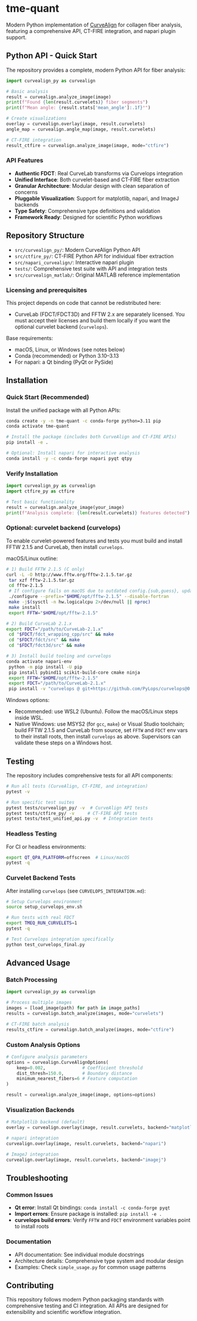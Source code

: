 # tme-quant

Modern Python implementation of [CurveAlign](https://loci.wisc.edu/software/curvealign/) for collagen fiber analysis, featuring a comprehensive API, CT-FIRE integration, and napari plugin support.

## Python API - Quick Start

The repository provides a complete, modern Python API for fiber analysis:

```python
import curvealign_py as curvealign

# Basic analysis
result = curvealign.analyze_image(image)
print(f"Found {len(result.curvelets)} fiber segments")
print(f"Mean angle: {result.stats['mean_angle']:.1f}°")

# Create visualizations
overlay = curvealign.overlay(image, result.curvelets)
angle_map = curvealign.angle_map(image, result.curvelets)

# CT-FIRE integration
result_ctfire = curvealign.analyze_image(image, mode="ctfire")
```

### API Features
- **Authentic FDCT**: Real CurveLab transforms via Curvelops integration
- **Unified Interface**: Both curvelet-based and CT-FIRE fiber extraction
- **Granular Architecture**: Modular design with clean separation of concerns  
- **Pluggable Visualization**: Support for matplotlib, napari, and ImageJ backends
- **Type Safety**: Comprehensive type definitions and validation
- **Framework Ready**: Designed for scientific Python workflows

## Repository Structure
- `src/curvealign_py/`: Modern CurveAlign Python API
- `src/ctfire_py/`: CT-FIRE Python API for individual fiber extraction
- `src/napari_curvealign/`: Interactive napari plugin
- `tests/`: Comprehensive test suite with API and integration tests
- `src/curvealign_matlab/`: Original MATLAB reference implementation

### Licensing and prerequisites
This project depends on code that cannot be redistributed here:
- CurveLab (FDCT/FDCT3D) and FFTW 2.x are separately licensed. You must accept their licenses and build them locally if you want the optional curvelet backend (`curvelops`).

Base requirements:
- macOS, Linux, or Windows (see notes below)
- Conda (recommended) or Python 3.10–3.13
- For napari: a Qt binding (PyQt or PySide)

## Installation

### Quick Start (Recommended)
Install the unified package with all Python APIs:

```bash
conda create -y -n tme-quant -c conda-forge python=3.11 pip
conda activate tme-quant

# Install the package (includes both CurveAlign and CT-FIRE APIs)
pip install -e .

# Optional: Install napari for interactive analysis
conda install -y -c conda-forge napari pyqt qtpy
```

### Verify Installation
```python
import curvealign_py as curvealign
import ctfire_py as ctfire

# Test basic functionality
result = curvealign.analyze_image(your_image)
print(f"Analysis complete: {len(result.curvelets)} features detected")
```

### Optional: curvelet backend (curvelops)
To enable curvelet-powered features and tests you must build and install FFTW 2.1.5 and CurveLab, then install `curvelops`.

macOS/Linux outline:
```bash
# 1) Build FFTW 2.1.5 (C only)
curl -L -O http://www.fftw.org/fftw-2.1.5.tar.gz
 tar xzf fftw-2.1.5.tar.gz
 cd fftw-2.1.5
 # If configure fails on macOS due to outdated config.{sub,guess}, update them from your system
 ./configure --prefix="$HOME/opt/fftw-2.1.5" --disable-fortran
 make -j$(sysctl -n hw.logicalcpu 2>/dev/null || nproc)
 make install
 export FFTW="$HOME/opt/fftw-2.1.5"

# 2) Build CurveLab 2.1.x
export FDCT="/path/to/CurveLab-2.1.x"
 cd "$FDCT/fdct_wrapping_cpp/src" && make
 cd "$FDCT/fdct/src" && make
 cd "$FDCT/fdct3d/src" && make

# 3) Install build tooling and curvelops
conda activate napari-env
 python -m pip install -U pip
 pip install pybind11 scikit-build-core cmake ninja
 export FFTW="$HOME/opt/fftw-2.1.5"
 export FDCT="/path/to/CurveLab-2.1.x"
 pip install -v "curvelops @ git+https://github.com/PyLops/curvelops@0.23"
```

Windows options:
- Recommended: use WSL2 (Ubuntu). Follow the macOS/Linux steps inside WSL.
- Native Windows: use MSYS2 (for `gcc`, `make`) or Visual Studio toolchain; build FFTW 2.1.5 and CurveLab from source, set `FFTW` and `FDCT` env vars to their install roots, then install `curvelops` as above. Supervisors can validate these steps on a Windows host.

## Testing

The repository includes comprehensive tests for all API components:

```bash
# Run all tests (CurveAlign, CT-FIRE, and integration)
pytest -v

# Run specific test suites
pytest tests/curvealign_py/ -v  # CurveAlign API tests
pytest tests/ctfire_py/ -v     # CT-FIRE API tests
pytest tests/test_unified_api.py -v  # Integration tests
```

### Headless Testing
For CI or headless environments:
```bash
export QT_QPA_PLATFORM=offscreen  # Linux/macOS
pytest -q
```

### Curvelet Backend Tests
After installing `curvelops` (see `CURVELOPS_INTEGRATION.md`):
```bash
# Setup Curvelops environment
source setup_curvelops_env.sh

# Run tests with real FDCT
export TMEQ_RUN_CURVELETS=1
pytest -q

# Test Curvelops integration specifically
python test_curvelops_final.py
```

## Advanced Usage

### Batch Processing
```python
import curvealign_py as curvealign

# Process multiple images
images = [load_image(path) for path in image_paths]
results = curvealign.batch_analyze(images, mode="curvelets")

# CT-FIRE batch analysis
results_ctfire = curvealign.batch_analyze(images, mode="ctfire")
```

### Custom Analysis Options
```python
# Configure analysis parameters
options = curvealign.CurveAlignOptions(
    keep=0.002,              # Coefficient threshold
    dist_thresh=150.0,       # Boundary distance
    minimum_nearest_fibers=6 # Feature computation
)

result = curvealign.analyze_image(image, options=options)
```

### Visualization Backends
```python
# Matplotlib backend (default)
overlay = curvealign.overlay(image, result.curvelets, backend="matplotlib")

# napari integration
curvealign.overlay(image, result.curvelets, backend="napari")

# ImageJ integration  
curvealign.overlay(image, result.curvelets, backend="imagej")
```

## Troubleshooting

### Common Issues
- **Qt error**: Install Qt bindings: `conda install -c conda-forge pyqt`
- **Import errors**: Ensure package is installed: `pip install -e .`
- **curvelops build errors**: Verify `FFTW` and `FDCT` environment variables point to install roots

### Documentation
- API documentation: See individual module docstrings
- Architecture details: Comprehensive type system and modular design
- Examples: Check `simple_usage.py` for common usage patterns

## Contributing
This repository follows modern Python packaging standards with comprehensive testing and CI integration. All APIs are designed for extensibility and scientific workflow integration.

